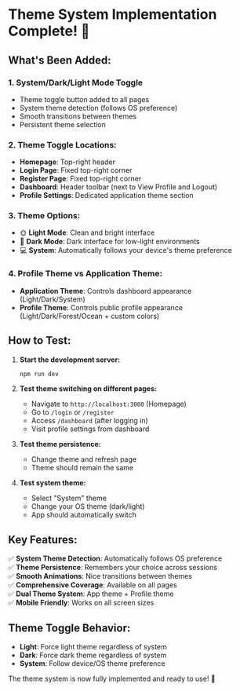 # Theme System Implementation Complete! 🎨

## What's Been Added:

### 1. **System/Dark/Light Mode Toggle**
- Theme toggle button added to all pages
- System theme detection (follows OS preference)
- Smooth transitions between themes
- Persistent theme selection

### 2. **Theme Toggle Locations:**
- **Homepage**: Top-right header
- **Login Page**: Fixed top-right corner
- **Register Page**: Fixed top-right corner  
- **Dashboard**: Header toolbar (next to View Profile and Logout)
- **Profile Settings**: Dedicated application theme section

### 3. **Theme Options:**
- 🌞 **Light Mode**: Clean and bright interface
- 🌙 **Dark Mode**: Dark interface for low-light environments
- 💻 **System**: Automatically follows your device's theme preference

### 4. **Profile Theme vs Application Theme:**
- **Application Theme**: Controls dashboard appearance (Light/Dark/System)
- **Profile Theme**: Controls public profile appearance (Light/Dark/Forest/Ocean + custom colors)

## How to Test:

1. **Start the development server:**
   ```bash
   npm run dev
   ```

2. **Test theme switching on different pages:**
   - Navigate to `http://localhost:3000` (Homepage)
   - Go to `/login` or `/register` 
   - Access `/dashboard` (after logging in)
   - Visit profile settings from dashboard

3. **Test theme persistence:**
   - Change theme and refresh page
   - Theme should remain the same

4. **Test system theme:**
   - Select "System" theme
   - Change your OS theme (dark/light)
   - App should automatically switch

## Key Features:

✅ **System Theme Detection**: Automatically follows OS preference  
✅ **Theme Persistence**: Remembers your choice across sessions  
✅ **Smooth Animations**: Nice transitions between themes  
✅ **Comprehensive Coverage**: Available on all pages  
✅ **Dual Theme System**: App theme + Profile theme  
✅ **Mobile Friendly**: Works on all screen sizes  

## Theme Toggle Behavior:

- **Light**: Force light theme regardless of system
- **Dark**: Force dark theme regardless of system  
- **System**: Follow device/OS theme preference

The theme system is now fully implemented and ready to use! 🎉